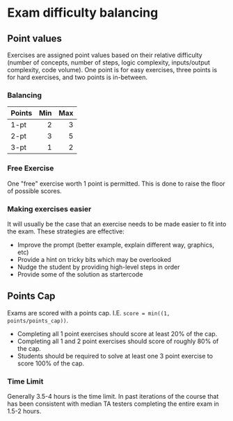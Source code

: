 # Exam difficulty balancing

## Point values

Exercises are assigned point values based on their relative difficulty (number of concepts, number of steps, logic complexity, inputs/output complexity, code volume). One point is for easy exercises, three points is for hard exercises, and two points is in-between.  

### Balancing

|Points|Min|Max|
|:---|---:|---:|
|1-pt|2|3|
|2-pt|3|5|
|3-pt|1|2|

### Free Exercise

One "free" exercise worth 1 point is permitted. This is done to raise the floor of possible scores. 

### Making exercises easier

It will usually be the case that an exercise needs to be made easier to fit into the exam. These strategies are effective:

- Improve the prompt (better example, explain different way, graphics, etc)
- Provide a hint on tricky bits which may be overlooked
- Nudge the student by providing high-level steps in order
- Provide some of the solution as startercode

## Points Cap

Exams are scored with a points cap. I.E. `score = min((1, points/points_cap))`.

- Completing all 1 point exercises should score at least 20% of the cap.
- Completing all 1 and 2 point exercises should score of roughly 80% of the cap.
- Students should be required to solve at least one 3 point exercise to score 100% of the cap.

### Time Limit

Generally 3.5-4 hours is the time limit. In past iterations of the course that has been consistent with median TA testers completing the entire exam in 1.5-2 hours. 
